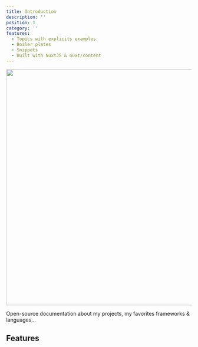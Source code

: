 ```yaml
---
title: Introduction
description: ''
position: 1
category: ''
features:
  - Topics with explicits examples
  - Boiler plates
  - Snippets
  - Built with NuxtJS & nuxt/content
---
```


<img src="/logo/preview.png" class="light-img" width="1280" height="640" alt=""/>

<alert type="success">

Open-source documentation about my projects, my favorites frameworks & languages...

</alert>

## Features

<list :items="features"></list>
<br />
<icon name="signature" :size="160"  ratio />
